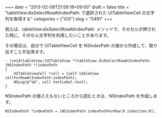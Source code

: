 +++
date = "2013-02-06T21:59:18+09:00"
draft = false
title = "tableView:disSelectRowAtIndexPath: で選択された UITableViewCell の文字列を取得する"
categories = ["iOS"]
slug = "5491"
+++

例えば、tableView:disSelectRowAtIndexPath: メソッドで、そのセルが押された時に、そのセル文字列を利用したいことがあります。

その場合は、自分で UITableViewCell を NSIndexPath の値から作成して、取り出すことが出来ます。

```
- (void)tableView:(UITableView *)tableView didSelectRowAtIndexPath:(NSIndexPath *)indexPath
{
    UITableViewCell *cell = [self.tableView cellForRowAtIndexPath:indexPath];
    NSLog(@"%@", cell.textLabel.text);
}
```

NSIndexPath の値さえもないところから読むときは、NSIndexPath を作成します。

```
NSIndexPath *indexPath = [NSIndexPath indexPathForRow:0 inSection:0];
```
